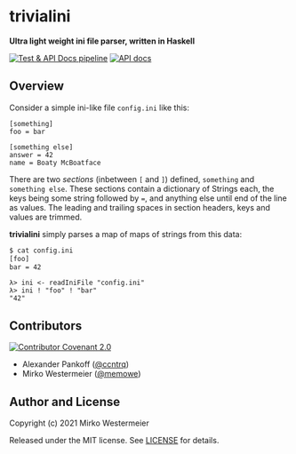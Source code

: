 # trivialini

**Ultra light weight ini file parser, written in Haskell**

[![Test & API Docs pipeline](https://github.com/memowe/trivialini/actions/workflows/test-apidocs.yml/badge.svg)](https://github.com/memowe/trivialini/actions/workflows/test-apidocs.yml)
[![API docs](https://img.shields.io/badge/Haddock-Documentation-8a80a8?style=flat&logo=haskell&logoColor=lightgray)](https://mirko.westermeier.de/trivialini/Trivialini.html)

## Overview

Consider a simple ini-like file `config.ini` like this:

```
[something]
foo = bar

[something else]
answer = 42
name = Boaty McBoatface
```

There are two *sections* (inbetween `[` and `]`) defined, `something` and `something else`. These sections contain a dictionary of Strings each, the keys being some string followed by `=`, and anything else until end of the line as values. The leading and trailing spaces in section headers, keys and values are trimmed.

**trivialini** simply parses a map of maps of strings from this data:

```bash
$ cat config.ini
[foo]
bar = 42
```

```
λ> ini <- readIniFile "config.ini"
λ> ini ! "foo" ! "bar"
"42"
```

## Contributors

[![Contributor Covenant 2.0](https://img.shields.io/badge/Code%20of%20Conduct-Contributor%20Covenant%202.0-8f761b.svg?style=flat&logo=adguard&logoColor=lightgray)](CODE_OF_CONDUCT.md)

- Alexander Pankoff ([@ccntrq](https://github.com/ccntrq))
- Mirko Westermeier ([@memowe](https://github.com/memowe))

## Author and License

Copyright (c) 2021 Mirko Westermeier

Released under the MIT license. See [LICENSE](LICENSE) for details.
